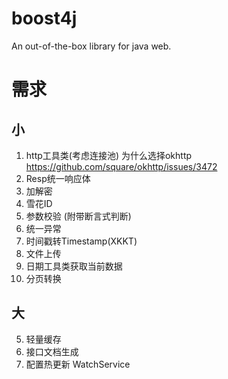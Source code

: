 # boost4j
An out-of-the-box library for java web.

# 需求
## 小
1. http工具类(考虑连接池) 为什么选择okhttp https://github.com/square/okhttp/issues/3472
2. Resp统一响应体
3. 加解密
4. 雪花ID
6. 参数校验 (附带断言式判断)
8. 统一异常
10. 时间戳转Timestamp(XKKT)
11. 文件上传
12. 日期工具类获取当前数据
13. 分页转换
## 大
5. 轻量缓存
7. 接口文档生成
9. 配置热更新 WatchService